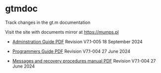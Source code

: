 # gtmdoc
	
Track changes in the gt.m documentation
	
 
	
Visit the site with documents mirror at https://mumps.pl
	
 
	
 
	
* [Adminstration Guide PDF](https://github.com/szydell/gtmdoc/blob/master/books/ao/UNIX_manual/ao_UNIX_screen.pdf) Revision V7.1-005 18 September 2024
	
* [Programmers Guide PDF](https://github.com/szydell/gtmdoc/blob/master/books/pg/UNIX_manual/pg_UNIX_screen.pdf) Revision V7.1-004 27 June 2024
	
* [Messages and recovery procedures manual PDF](https://github.com/szydell/gtmdoc/blob/master/books/mr/manual/mr_screen.pdf) Revision V7.1-004 27 June 2024
